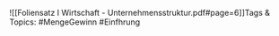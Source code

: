
![[Foliensatz I Wirtschaft - Unternehmensstruktur.pdf#page=6]]Tags & Topics:
   #MengeGewinn
   #Einfhrung